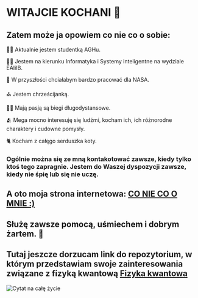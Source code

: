 # WITAJCIE KOCHANI 👋

## Zatem może ja opowiem co nie co o sobie:

:woman_teacher: Aktualnie jestem studentką AGHu.

:woman_student:	 Jestem na kierunku Informatyka i Systemy inteligentne na wydziale EAIiIB.

🔭 W przyszłości chciałabym bardzo pracować dla NASA.

:church:	Jestem chrześcijanką.

:running_woman:	Mają pasją są biegi długodystansowe.

:people_hugging: Mega mocno interesuję się ludźmi, kocham ich, ich różnorodne charaktery i cudowne pomysły.

:cat2:	Kocham z całęgo serduszka koty.

### Ogólnie można się ze mną kontakotować zawsze, kiedy tylko ktoś tego zapragnie. Jestem do Waszej dyspozycji zawsze, kiedy nie śpię lub się nie uczę. 

## A oto moja strona internetowa: [CO NIE CO O MNIE :)](https://zuzanna414494.github.io/)

## Służę zawsze pomocą, uśmiechem i dobrym żartem. :white_heart:	

## Tutaj jeszcze dorzucam link do repozytorium, w którym przedstawiam swoje zainteresowania związane z fizyką kwantową  [Fizyka kwantowa](https://github.com/Zuzanna414494/PRE-ENGINEERS)

![Cytat na całę życie](https://dailyverses.net/images/pl/ubg/xl/efezjan-4-32-3.jpg)

